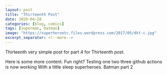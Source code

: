 ```yaml
---
layout: post
title: "Thirteenth Post"
date: 2020-04-28
categories: [blog, comics]
tags: [superman, batman]
image: "https://superheroetc.files.wordpress.com/2017/05/dkt-c.jpg"
excerpt_separator: <!--more-->
---
```


Thirteenth very simple post for part 4 for Thirteenth post.

<!--more-->

Here is some more content. Fun right?
Testing one two three github actions is now working
With a little sleep superheroes. Batman part 2
